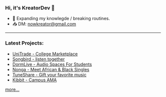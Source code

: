 ### Hi, it's KreatorDev 👋

- 📱 Expanding my knowlegde / breaking routines.
- 📥 DM: nowkreator@gmail.com

---
### Latest Projects:

<!-- PROJECTS:START -->
- [UniTrade - College Marketplace](https://apps.apple.com/us/app/unitrade/id1587195199)
- [Songbird - listen together](https://apps.apple.com/us/app/songbird-listen-together/id1572218061)
- [DormLive - Audio Spaces For Students](https://apps.apple.com/us/app/dormlive/id1553996014)
- [Nonga - Meet African & Black Singles](https://apps.apple.com/tn/app/nonga/id1549916484)
- [TuneShare - Gift your favorite music](https://apps.apple.com/us/app/tuneshare/id1577296426)
- [Kibbit - Campus AMA](https://apps.apple.com/us/app/kibbit-campus-ama/id1547609144)
<!-- PROJECTS:END -->

[more...](https://kreatordev.com)

